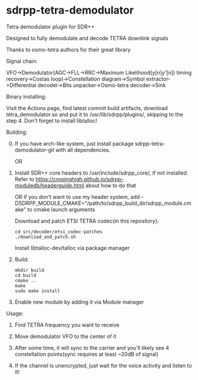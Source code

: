 # sdrpp-tetra-demodulator
Tetra demodulator plugin for SDR++

Designed to fully demodulate and decode TETRA downlink signals

Thanks to osmo-tetra authors for their great library

Signal chain:

VFO->Demodulator(AGC->FLL->RRC->Maximum Likelihood(y[n]y'[n]) timing recovery->Costas loop)->Constellation diagram->Symbol extractor->Differential decoder->Bits unpacker->Osmo-tetra decoder->Sink

Binary installing:

Visit the Actions page, find latest commit build artifacts, download tetra_demodulator.so and put it to /usr/lib/sdrpp/plugins/, skipping to the step 4. Don't forget to install libtalloc!

Building:

  0.  If you have arch-like system, just install package sdrpp-tetra-demodulator-git with all dependencies.

      OR 

  1.  Install SDR++ core headers to /usr/include/sdrpp_core/, if not installed. Refer to https://cropinghigh.github.io/sdrpp-moduledb/headerguide.html about how to do that

      OR if you don't want to use my header system, add -DSDRPP_MODULE_CMAKE="/path/to/sdrpp_build_dir/sdrpp_module.cmake" to cmake launch arguments

      Download and patch ETSI TETRA codec(in this repository):

          cd src/decoder/etsi_codec-patches
          ./download_and_patch.sh

      Install libtalloc-dev/talloc via package manager

  2.  Build:

          mkdir build
          cd build
          cmake ..
          make
          sudo make install

  4.  Enable new module by adding it via Module manager

Usage:

  1.  Find TETRA frequency you want to receive

  2.  Move demodulator VFO to the center of it

  3.  After some time, it will sync to the carrier and you'll likely see 4 constellation points(sync requires at least ~20dB of signal)

  4.  If the channel is unencrypted, just wait for the voice activity and listen to it!

# 
